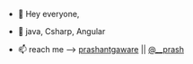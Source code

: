 - 👋 Hey everyone,

- 👀 java, Csharp, Angular
- 📫 reach me --> [prashantgaware](https://www.linkedin.com/in/prashant-gaware-756901237/) || [@__prash](https://twitter.com/__prash)
